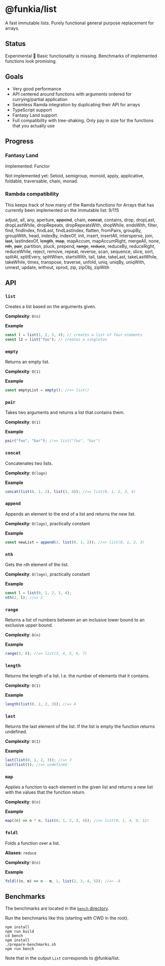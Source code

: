 # @funkia/list

A fast immutable lists. Purely functional general purpose replacement
for arrays.

## Status

Experimental :construction: Basic functionality is missing. Benchmarks
of implemented functions look promising.

## Goals

* Very good performance
* API centered around functions with arguments ordered for
  currying/partial application
* Seamless Ramda integration by duplicating their API for arrays
* TypeScript support
* Fantasy Land support
* Full compatibility with tree-shaking. Only pay in size for the
  functions that you actually use

## Progress

### Fantasy Land

Implemented: Functor

Not implemented yet: Setoid, semigroup, monoid, apply, applicative,
foldable, traversable, chain, monad.

### Rambda compatibility

This keeps track of how many of the Ramda functions for Arrays that has currently been implemented on the immutable list: 9/115

adjust, all, any, aperture, ~~append~~, chain, ~~concat~~, contains,
drop, dropLast, dropLastWhile, dropRepeats, dropRepeatsWith,
dropWhile, endsWith, filter, find, findIndex, findLast, findLastIndex,
flatten, fromPairs, groupBy, groupWith, head, indexBy, indexOf, init,
insert, insertAll, intersperse, join, ~~last~~, lastIndexOf,
~~length~~, ~~map~~, mapAccum, mapAccumRight, mergeAll, none, ~~nth~~,
~~pair~~, partition, pluck, prepend, ~~range~~, ~~reduce~~, reduceBy,
reduceRight, reduceWhile, reject, remove, repeat, reverse, scan,
sequence, slice, sort, splitAt, splitEvery, splitWhen, startsWith,
tail, take, takeLast, takeLastWhile, takeWhile, times, transpose,
traverse, unfold, uniq, uniqBy, uniqWith, unnest, update, without,
xprod, zip, zipObj, zipWith

## API

### `list`

Creates a list based on the arguments given.

**Complexity**: `O(n)`

**Example**

```js
const l = list(1, 2, 3, 4); // creates a list of four elements
const l2 = list("foo"); // creates a singleton
```

### `empty`

Returns an empty list.

**Complexity**: `O(1)`

**Example**

```js
const emptyList = empty(); //=> list()
```

### `pair`

Takes two arguments and returns a list that contains them.

**Complexity**: `O(1)`

**Example**

```js
pair("foo", "bar"); //=> list("foo", "bar")
```

### `concat`

Concatenates two lists.

**Complexity**: `O(logn)`

**Example**

```js
concat(list(0, 1, 2), list(3, 4)); //=> list(0, 1, 2, 3, 4)
```

### `append`

Appends an element to the end of a list and returns the new list.

**Complexity**: `O(logn)`, practically constant

**Example**

```js
const newList = append(3, list(0, 1, 2)); //=> list(0, 1, 2, 3)
```

### `nth`

Gets the `n`th element of the list.

**Complexity**: `O(logn)`, practically constant

**Example**

```js
const l = list(0, 1, 2, 3, 4);
nth(2, l); //=> 2
```

### `range`

Returns a list of numbers between an an inclusive lower bound to an
exclusive upper bound.

**Complexity**: `O(n)`

**Example**

```js
range(3, 8); //=> list(3, 4, 5, 6, 7)
```

### `length`

Returns the length of a list. I.e. the number of elements that it
contains.

**Complexity**: `O(1)`

**Example**

```js
length(list(0, 1, 2, 3)); //=> 4
```

### `last`

Returns the last element of the list. If the list is empty the
function returns undefined.

**Complexity**: `O(1)`

**Example**

```js
last(list(0, 1, 2, 3)); //=> 3
last(list()); //=> undefined
```

### `map`

Applies a function to each element in the given list and returns a new
list with the values that the function return.

**Complexity**: `O(n)`

**Example**

```js
map((n) => n * n, list(0, 1, 2, 3, 4)); //=> list(0, 1, 4, 9, 12)
```

### `foldl`

Folds a function over a list.

**Aliases**: `reduce`

**Complexity**: `O(n)`

**Example**

```js
foldl((n, m) => n - m, 1, list(2, 3, 4, 5)); //=> -8
```

## Benchmarks

The benchmarks are located in the [`bench` directory](/bench).

Run the benchmarks like this (starting with CWD in the root).

```
npm install
npm run build
cd bench
npm install
./prepare-benchmarks.sh
npm run bench
```

Note that in the output `List` corresponds to @funkia/list.